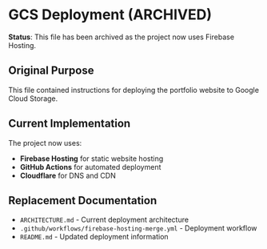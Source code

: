 # GCS Deployment (ARCHIVED)

**Status**: This file has been archived as the project now uses Firebase Hosting.

## Original Purpose
This file contained instructions for deploying the portfolio website to Google Cloud Storage.

## Current Implementation
The project now uses:
- **Firebase Hosting** for static website hosting
- **GitHub Actions** for automated deployment
- **Cloudflare** for DNS and CDN

## Replacement Documentation
- `ARCHITECTURE.md` - Current deployment architecture
- `.github/workflows/firebase-hosting-merge.yml` - Deployment workflow
- `README.md` - Updated deployment information